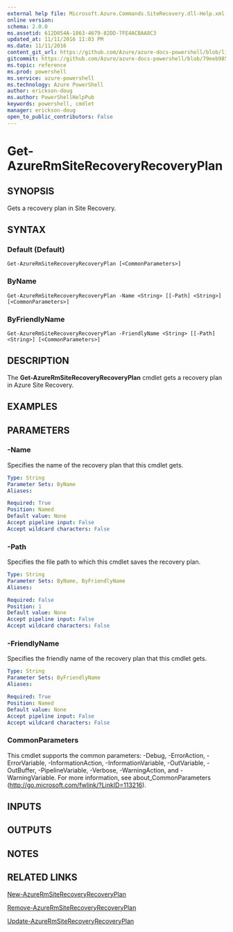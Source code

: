 ```yaml
---
external help file: Microsoft.Azure.Commands.SiteRecovery.dll-Help.xml
online version: 
schema: 2.0.0
ms.assetid: 612D054A-1863-4679-82DD-7FE4ACBAA8C3
updated_at: 11/11/2016 11:03 PM
ms.date: 11/11/2016
content_git_url: https://github.com/Azure/azure-docs-powershell/blob/live/azureps-cmdlets-docs/ResourceManager/AzureRM.SiteRecovery/v3.1.0/Get-AzureRmSiteRecoveryRecoveryPlan.md
gitcommit: https://github.com/Azure/azure-docs-powershell/blob/79eeb985ea480979357fb4695832a0c3d29a48bf/azureps-cmdlets-docs/ResourceManager/AzureRM.SiteRecovery/v3.1.0/Get-AzureRmSiteRecoveryRecoveryPlan.md
ms.topic: reference
ms.prod: powershell
ms.service: azure-powershell
ms.technology: Azure PowerShell
author: erickson-doug
ms.author: PowerShellHelpPub
keywords: powershell, cmdlet
manager: erickson-doug
open_to_public_contributors: False
---
```


# Get-AzureRmSiteRecoveryRecoveryPlan

## SYNOPSIS
Gets a recovery plan in Site Recovery.

## SYNTAX

### Default (Default)
```
Get-AzureRmSiteRecoveryRecoveryPlan [<CommonParameters>]
```

### ByName
```
Get-AzureRmSiteRecoveryRecoveryPlan -Name <String> [[-Path] <String>] [<CommonParameters>]
```

### ByFriendlyName
```
Get-AzureRmSiteRecoveryRecoveryPlan -FriendlyName <String> [[-Path] <String>] [<CommonParameters>]
```

## DESCRIPTION
The **Get-AzureRmSiteRecoveryRecoveryPlan** cmdlet gets a recovery plan in Azure Site Recovery.

## EXAMPLES


## PARAMETERS

### -Name
Specifies the name of the recovery plan that this cmdlet gets.

```yaml
Type: String
Parameter Sets: ByName
Aliases:

Required: True
Position: Named
Default value: None
Accept pipeline input: False
Accept wildcard characters: False
```

### -Path
Specifies the file path to which this cmdlet saves the recovery plan.

```yaml
Type: String
Parameter Sets: ByName, ByFriendlyName
Aliases:

Required: False
Position: 1
Default value: None
Accept pipeline input: False
Accept wildcard characters: False
```

### -FriendlyName
Specifies the friendly name of the recovery plan that this cmdlet gets.

```yaml
Type: String
Parameter Sets: ByFriendlyName
Aliases:

Required: True
Position: Named
Default value: None
Accept pipeline input: False
Accept wildcard characters: False
```

### CommonParameters
This cmdlet supports the common parameters: -Debug, -ErrorAction, -ErrorVariable, -InformationAction, -InformationVariable, -OutVariable, -OutBuffer, -PipelineVariable, -Verbose, -WarningAction, and -WarningVariable. For more information, see about_CommonParameters (http://go.microsoft.com/fwlink/?LinkID=113216).

## INPUTS

## OUTPUTS

## NOTES

## RELATED LINKS

[New-AzureRmSiteRecoveryRecoveryPlan](xref:ResourceManager/AzureRM.SiteRecovery/v3.1.0/New-AzureRmSiteRecoveryRecoveryPlan.md)

[Remove-AzureRmSiteRecoveryRecoveryPlan](xref:ResourceManager/AzureRM.SiteRecovery/v3.1.0/Remove-AzureRmSiteRecoveryRecoveryPlan.md)

[Update-AzureRmSiteRecoveryRecoveryPlan](xref:ResourceManager/AzureRM.SiteRecovery/v3.1.0/Update-AzureRmSiteRecoveryRecoveryPlan.md)
